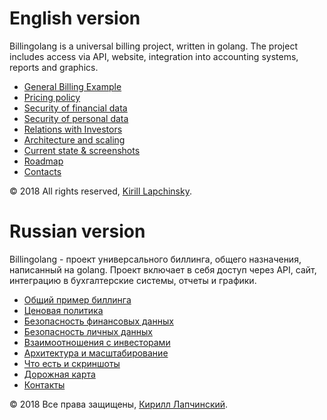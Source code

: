 # English version

Billingolang is a universal billing project, written in golang. The project includes access via API, website, integration into accounting systems, reports and graphics.

* [General Billing Example](docs/eng/billing-common-example.md)
* [Pricing policy](docs/eng/pricing.md)
* [Security of financial data](docs/eng/financial-security.md)
* [Security of personal data](docs/eng/personal-security.md)
* [Relations with Investors](docs/eng/investors.md)
* [Architecture and scaling](docs/eng/architecture.md)
* [Current state & screenshots](docs/eng/current-state.md)
* [Roadmap](docs/eng/roadmap.md)
* [Contacts](docs/eng/contacts.md)

© 2018 All rights reserved, [Kirill Lapchinsky](https://github.com/rumatakira). 

# Russian version

Billingolang - проект универсального биллинга, общего назначения, написанный на golang. Проект включает в себя доступ через API, сайт, интеграцию в бухгалтерские системы, отчеты и графики.

* [Общий пример биллинга](docs/rus/billing-common-example.md)
* [Ценовая политика](docs/rus/pricing.md)
* [Безопасность финансовых данных](docs/rus/financial-security.md)
* [Безопасность личных данных](docs/rus/personal-security.md)
* [Взаимоотношения с инвесторами](docs/rus/investors.md)
* [Архитектура и масштабирование](docs/rus/architecture.md)
* [Что есть и скриншоты](docs/rus/current-state.md)
* [Дорожная карта](docs/rus/roadmap.md)
* [Контакты](docs/rus/contacts.md)

© 2018 Все права защищены, [Кирилл Лапчинский](https://github.com/rumatakira). 